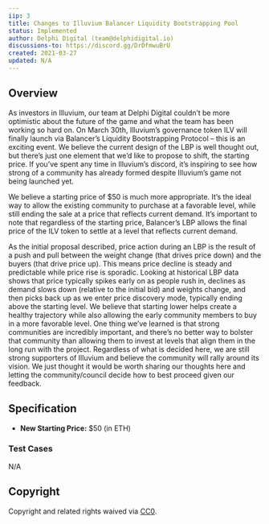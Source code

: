 ```yaml
---
iip: 3
title: Changes to Illuvium Balancer Liquidity Bootstrapping Pool
status: Implemented
author: Delphi Digital (team@delphidigital.io)
discussions-to: https://discord.gg/DrDfmwuBrU
created: 2021-03-27
updated: N/A
---
```

<!--You can leave these HTML comments in your merged IIP and delete the visible duplicate text guides, they will not appear and may be helpful to refer to if you edit it again. This is the suggested template for new IIPs. Note that an IIP number will be assigned by an editor. When opening a pull request to submit your IIP, please use an abbreviated title in the filename, `iip-draft_title_abbrev.md`. The title should be 44 characters or less.-->


## Overview
<!--A short (~200 word) description of the proposed change, the abstract should clearly describe the proposed change. This is what *will* be done if the IIP is implemented, not *why* it should be done or *how* it will be done. If the IIP proposes deploying a new contract, write, "we propose to deploy a new contract that will do x".-->

As investors in Illuvium, our team at Delphi Digital couldn’t be more optimistic about the future of the game and what the team has been working so hard on. On March 30th, Illuvium’s governance token ILV will finally launch via Balancer’s Liquidity Bootstrapping Protocol – this is an exciting event. We believe the current design of the LBP is well thought out, but there’s just one element that we’d like to propose to shift, the starting price. If you’ve spent any time in Illuvium’s discord, it’s inspiring to see how strong of a community has already formed despite Illuvium’s game not being launched yet.

We believe a starting price of $50 is much more appropriate. It’s the ideal way to allow the existing community to purchase at a favorable level, while still ending the sale at a price that reflects current demand. It’s important to note that regardless of the starting price, Balancer’s LBP allows the final price of the ILV token to settle at a level that reflects current demand.

As the initial proposal described, price action during an LBP is the result of a push and pull between the weight change (that drives price down) and the buyers (that drive price up). This means price decline is steady and predictable while price rise is sporadic. Looking at historical LBP data shows that price typically spikes early on as people rush in, declines as demand slows down (relative to the initial bid) and weights change, and then picks back up as we enter price discovery mode, typically ending above the starting level. We believe that starting lower helps create a healthy trajectory while also allowing the early community members to buy in a more favorable level. One thing we’ve learned is that strong communities are incredibly important, and there’s no better way to bolster that community than allowing them to invest at levels that align them in the long run with the project.
Regardless of what is decided here, we are still strong supporters of Illuvium and believe the community will rally around its vision. We just thought it would be worth sharing our thoughts here and letting the community/council decide how to best proceed given our feedback. 


## Specification
<!--The specification should describe the syntax and semantics of any new feature, there are five sections
1. Overview
2. Rationale
3. Technical Specification
4. Test Cases
5. Configurable Values
-->

* **New Starting Price:** $50 (in ETH)

### Test Cases
<!--Test cases for an implementation are mandatory for IIPs but can be included with the implementation..-->
N/A


## Copyright
Copyright and related rights waived via [CC0](https://creativecommons.org/publicdomain/zero/1.0/).
